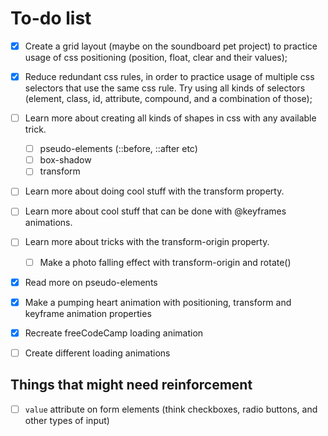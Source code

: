 # To-do list

- [x] Create a grid layout (maybe on the soundboard pet project) to practice usage of css positioning (position, float, clear and their values);

- [x] Reduce redundant css rules, in order to practice usage of multiple css selectors that use the same css rule. Try using all kinds of selectors (element, class, id, attribute, compound, and a combination of those);

- [ ] Learn more about creating all kinds of shapes in css with any available trick.
  - [ ] pseudo-elements (::before, ::after etc)
  - [ ] box-shadow
  - [ ] transform

- [ ] Learn more about doing cool stuff with the transform property.

- [ ] Learn more about cool stuff that can be done with @keyframes animations.

- [ ] Learn more about tricks with the transform-origin property.
  - [ ] Make a photo falling effect with transform-origin and rotate()

- [x] Read more on pseudo-elements

- [x] Make a pumping heart animation with positioning, transform and keyframe animation properties

- [x] Recreate freeCodeCamp loading animation

- [ ] Create different loading animations

## Things that might need reinforcement

- [ ] `value` attribute on form elements (think checkboxes, radio buttons, and other types of input)
